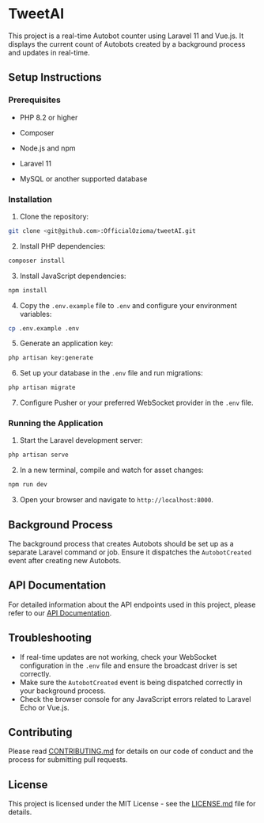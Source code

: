 
# TweetAI

This project is a real-time Autobot counter using Laravel 11 and Vue.js. It displays the current count of Autobots created by a background process and updates in real-time.

## Setup Instructions

### Prerequisites

- PHP 8.2 or higher

- Composer

- Node.js and npm

- Laravel 11

- MySQL or another supported database

### Installation

1. Clone the repository:

```bash
git clone <git@github.com>:OfficialOzioma/tweetAI.git
```

2. Install PHP dependencies:

```bash  
composer install
```

3. Install JavaScript dependencies:

```bash
npm install
```

4. Copy the `.env.example` file to `.env` and configure your environment variables:

```bash
cp .env.example .env
```

5. Generate an application key:

```bash
php artisan key:generate
```

6. Set up your database in the `.env` file and run migrations:

```bash
php artisan migrate
```

7. Configure Pusher or your preferred WebSocket provider in the `.env` file.

### Running the Application

1. Start the Laravel development server:

```bash
php artisan serve
```

2. In a new terminal, compile and watch for asset changes:

```bash
npm run dev
```

3. Open your browser and navigate to `http://localhost:8000`.

## Background Process

The background process that creates Autobots should be set up as a separate Laravel command or job. Ensure it dispatches the `AutobotCreated` event after creating new Autobots.

## API Documentation

For detailed information about the API endpoints used in this project, please refer to our [API Documentation](https://api-docs.example.com/autobot-counter).

## Troubleshooting

- If real-time updates are not working, check your WebSocket configuration in the `.env` file and ensure the broadcast driver is set correctly.
- Make sure the `AutobotCreated` event is being dispatched correctly in your background process.
- Check the browser console for any JavaScript errors related to Laravel Echo or Vue.js.

## Contributing

Please read [CONTRIBUTING.md](CONTRIBUTING.md) for details on our code of conduct and the process for submitting pull requests.

## License

This project is licensed under the MIT License - see the [LICENSE.md](LICENSE.md) file for details.
